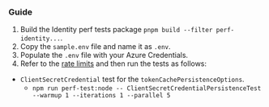 ### Guide

1. Build the Identity perf tests package `pnpm build --filter perf-identity...`.
2. Copy the `sample.env` file and name it as `.env`.
3. Populate the `.env` file with your Azure Credentials.
4. Refer to the [rate limits](https://learn.microsoft.com/entra/identity/users/directory-service-limits-restrictions) and then run the tests as follows:

- `ClientSecretCredential` test for the `tokenCachePersistenceOptions`.
  - `npm run perf-test:node -- ClientSecretCredentialPersistenceTest --warmup 1 --iterations 1 --parallel 5`
